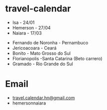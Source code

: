 # travel-calendar

- Isa - 24/01
- Hemerson - 27/04
- Naiara - 17/03

* Fernando de Noronha - Pernambuco
* Jericoacoara - Ceará
* Bonito - Mato Grosso do Sul
* Florianopolis -Santa Catarina (Beto carrero)
* Gramado - Rio Grande do Sul

# Email

- travel.calendar.hn@gmail.com
- hemersonnaiara